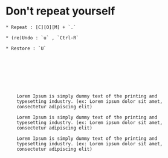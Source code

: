 


# Don't repeat yourself 
    
    * Repeat : [C][O][M] + `.`

    * (re)Undo : `u` , `Ctrl-R`

    * Restore : `U`








        Lorem Ipsum is simply dummy text of the printing and 
        typesetting industry. (ex: Lorem ipsum dolor sit amet, 
        consectetur adipiscing elit)
    
        Lorem Ipsum is simply dummy text of the printing and 
        typesetting industry. (ex: Lorem ipsum dolor sit amet, 
        consectetur adipiscing elit)
    
        Lorem Ipsum is simply dummy text of the printing and 
        typesetting industry. (ex: Lorem ipsum dolor sit amet, 
        consectetur adipiscing elit)
    
